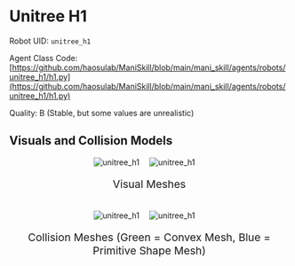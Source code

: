 <!-- THIS IS ALL GENERATED DOCUMENTATION via generate_robot_docs.py. DO NOT MODIFY THIS FILE DIRECTLY. -->

# Unitree H1

Robot UID: `unitree_h1`

Agent Class Code: [https://github.com/haosulab/ManiSkill/blob/main/mani_skill/agents/robots/unitree_h1/h1.py](https://github.com/haosulab/ManiSkill/blob/main/mani_skill/agents/robots/unitree_h1/h1.py)

Quality: B (Stable, but some values are unrealistic)

## Visuals and Collision Models

<div>
    <div style="max-width: 100%; display: flex; justify-content: center;">
        <img src="/_static/robot_images/unitree_h1/front_visual.png" style='min-width:min(50%, 100px);max-width:50%;height:auto' alt="unitree_h1">
        <img src="/_static/robot_images/unitree_h1/side_visual.png" style='min-width:min(50%, 100px);max-width:50%;height:auto' alt="unitree_h1">
    </div>
    <p style="text-align: center; font-size: 1.2rem;">Visual Meshes</p>
    <br/>
    <div style="max-width: 100%; display: flex; justify-content: center;">
        <img src="/_static/robot_images/unitree_h1/front_collision.png" style='min-width:min(50%, 100px);max-width:50%;height:auto' alt="unitree_h1">
        <img src="/_static/robot_images/unitree_h1/side_collision.png" style='min-width:min(50%, 100px);max-width:50%;height:auto' alt="unitree_h1">
    </div>
    <p style="text-align: center; font-size: 1.2rem;">Collision Meshes (Green = Convex Mesh, Blue = Primitive Shape Mesh)</p>
</div>

